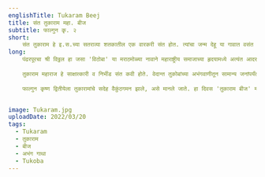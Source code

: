 ```yaml
---
englishTitle: Tukaram Beej
title: संत तुकाराम महा. बीज
subtitle: फाल्गुन कृ. २
short:
    संत तुकाराम हे इ.स.च्या सतराव्या शतकातील एक वारकरी संत होत. त्यांचा जन्म देहू या गावात वसंत पंचमीला झाला. तुकारामांच्या जन्मवर्षाबद्दल इतिहासकारांमध्ये मतभेद आहेत, त्यातली चार संभाव्य वर्षे इ.स. १५६८, इ.स. १५७७, इ.स. १६०८ आणि इ.स. १५९८ ही आहेत. इ.स. १६५० मध्ये हजर असलेल्या तमाम जनतेच्या समक्ष विठ्ठल त्यांना सदेह वैकुंठी घेऊन गेले असे मानले जाते. पंढरपूरचा विठोबा हे तुकारामांचे आराध्यदैवत होते. तुकारामांना वारकरी 'जगद्‌गुरु' म्हणून ओळखतात. वारकरी संप्रदायातल्या प्रवचन व कीर्तनाच्या शेवटी - ' पुंडलीक वरदे हरी विठ्ठल, श्री ज्ञानदेव तुकाराम, पंढरीनाथ महाराज की जय, जगद्गुरु तुकाराम महाराज की जय' असा जयघोष करतात.
long:
    पंढरपूरचा श्री विठ्ठल हा जसा 'विठोबा' या मराठमोळ्या नावाने महाराष्ट्रीय समाजाच्या हृदयामध्ये अत्यंत आदरपूर्वक प्रस्थापित झाला आहे, त्याप्रमाणेच त्याचा परमभक्त संत तुकाराम यालाही महाराष्ट्राच्या मनामध्ये अद्वितीय आणि अलौकिक स्वरूपाचे स्थान मिळालेले आहे. मराठी भक्तजन श्री ज्ञानदेवांच्या बरोबरच संत तुकारामांनाही परमश्रद्धेय मानतात आणि ज्ञानोबा-तुकाराम' असा उत्कट भावाने गजर करतात. तुकाराम हे महाराष्ट्रातील संत मंडळींचे शिरोभूषण मानले जातात. महाराष्ट्रात ज्ञानदेव, नामदेव, एकनाथ, तुकाराम आणि रामदास या संतपंचकाने बहुमोल असे साहित्य निर्माण करून जनसामान्यापर्यंत अध्यात्माचे विचार नेले आणि सामान्य जनतेला अध्यात्माची गोडी लावण्याचे एक महान ऐतिहासिक कार्य केले. परिणामतः राजकीय दृष्ट्या अत्यंत प्रतिकूल परिस्थितीतही महाराष्ट्राची संस्कृती आणि अस्मिता टिकून राहिली. म्हणून या लाडक्या संतांचे समग्र वाङ्मय म्हणजे महाराष्ट्राच्या समाजजीवनाचा एक अमूल्य असा सांस्कृतिक ठेवा आहे. या संतांच्या मालिकेत तुकोबांचे स्थान अनन्यसाधारण आहे. त्यांनी सोप्या नामभक्तीचा महिमा पटवून आपल्या अभंगांद्वारे सुविचार व सदाचाराचा प्रसार केला व समाजात भक्तिमार्गाच्या द्वारा नवचैतन्य निर्माण केले. साऱ्या समाजाला सन्मार्गाला लावले. मराठी साहित्यात तुकारामांच्या अभंग गाथेने अढळ स्थान मिळविले आहे. संसारातील काही प्रसंग, आलेले अनुभव या बरोबरोच गोपालकृष्णाच्या बालक्रीडा, विराण्या, ब्रह्मतत्वाचा साक्षात्कार यांचीही अभंगरुप वर्णने त्यांच्या गाथेत आढळतात. संसारी लोकांना केलेला नीत्युपदेश व समाजातील सोंगाढ़ोंगावर केलेला प्रहार हे ही त्यांच्या अभंगवाणीचे मोठेच विषय आहेत. ही अभंगवाणी सुभाषितात्मक आहे. ती मराठी भाषेचे एक अंग बनली असून जनसामान्यांच्या तोंडी कायमची स्थानापन्न झाली आहे. आधुनिक मराठी कवींना ही उत्स्फूर्त, उत्कट, अल्पाक्षरसुंदर अभंगवाणी स्फूर्तिदायक ठरली व अनुकरणीय वाटली. मराठी काव्याचे ती एक शाश्वत भूषण होय. गेली साडेतीनशे वर्षे तुकारामांची गाथा महाराष्ट्राने हृदयाशी बाळगून आध्यात्मिक वाटचाल केली आहे.
    
    तुकाराम महाराज हे साक्षात्कारी व निर्भीड संत कवी होते. वेदान्त तुकोबांच्या अभंगवाणीतून सामान्य जनांपर्यंत प्रवाहित झाला. ‘अभंग म्हटला की तो फक्त तुकारामाचाच' एवढी लोकप्रियता त्यांच्या अभंगांना मिळाली. हे अभंग महाराष्ट्राच्या सांस्कृतिक परंपरेचे महान द्योतक आहेत. वारकरी, ईश्र्वरभक्त, साहित्यिक, अभ्यासक व सामान्य रसिक आजही त्यांच्या अभंगांचा अभ्यास करतात. त्यांचे अभंग खेड्यांतील अशिक्षित लोकांच्याही नित्य पाठांत आहेत.
    
    फाल्गुन कृष्ण द्वितीयेला तुकारामांचे सदेह वैकुंठगमन झाले, असे मानले जाते. हा दिवस 'तुकाराम बीज' म्हणून ओळखला जातो. तुकाराम महाराज हे संसारी असून सुद्धा त्यांनी आयुष्य परमार्थाकडे वळवले. गरिबांविषयी त्यांना कळवळा होता. माणुसकीची त्यांना जाणीव होती. तुकारामांनी संसारातील सुखदुःखाचा त्याग केला. जगाचा संसार सुरळीत चालविण्यासाठी त्यांनी अभंगांद्वारे मानवाला व एकूणच तत्कालीन समाजाला मार्गदर्शन केले. त्यांचे मार्गदर्शन समाजाच्या दृष्टीने मौलिक ठरले.


image: Tukaram.jpg
uploadDate: 2022/03/20
tags:
  - Tukaram
  - तुकाराम
  - बीज
  - अभंग गाथा
  - Tukoba
---
```

